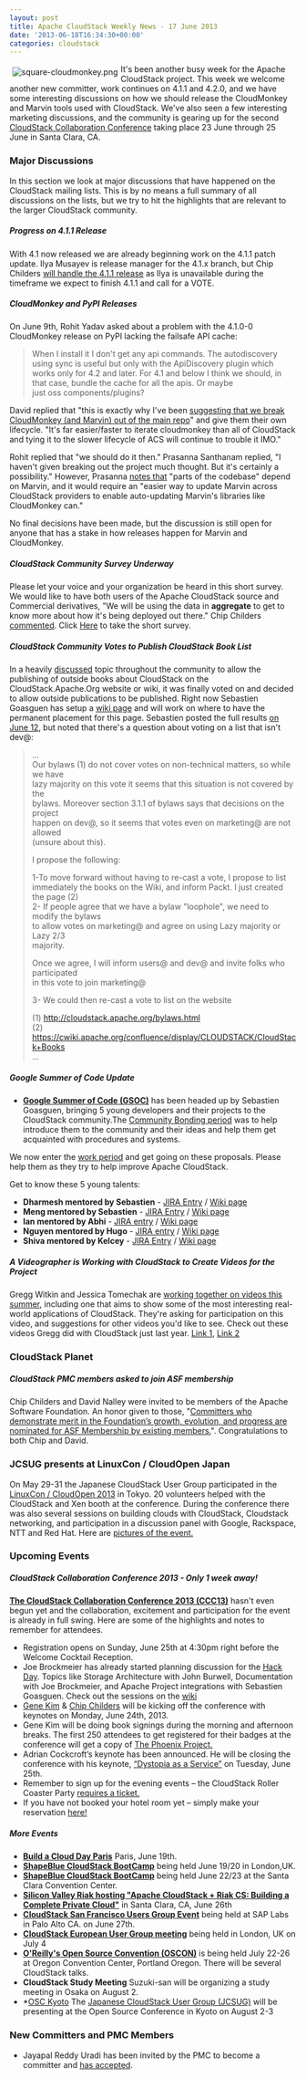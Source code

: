 ```yaml
---
layout: post
title: Apache CloudStack Weekly News - 17 June 2013
date: '2013-06-18T16:34:30+00:00'
categories: cloudstack
---
```

<p><a href="https://blogs.apache.org/cloudstack/mediaresource/ab378739-3c34-48ea-9495-2c49e23e58d6"><img src="https://blogs.apache.org/cloudstack/mediaresource/ab378739-3c34-48ea-9495-2c49e23e58d6?t=true" alt="square-cloudmonkey.png" align="left" vspace="5" hspace="5"></img></a>It's been another busy week for the Apache CloudStack project. This week we welcome another new committer, work continues on 4.1.1 and 4.2.0, and we have some interesting discussions on how we should release the CloudMonkey and Marvin tools used with CloudStack. We've also seen a few interesting marketing discussions, and the community is gearing up for the second <a href="http://cloudstackcollab.org/" class="external-link" rel="nofollow">CloudStack Collaboration Conference</a> taking place 23 June through 25 June in Santa Clara, CA.</p>

<h3><a name="ApacheCloudStackWeeklyNews-17June2013-MajorDiscussions"></a>Major Discussions</h3>

<p>In this section we look at major discussions that have happened on the CloudStack mailing lists. This is by no means a full summary of all discussions on the lists, but we try to hit the highlights that are relevant to the larger CloudStack community. </p>

<h5><a name="ApacheCloudStackWeeklyNews-17June2013-Progresson4.1.1Release"></a>Progress on 4.1.1 Release</h5>

<p>With 4.1 now released we are already beginning work on the 4.1.1 patch update. Ilya Musayev is release manager for the 4.1.x branch, but Chip Childers <a href="http://markmail.org/message/6ionwrcqlh4pi2j4" class="external-link" rel="nofollow">will handle the 4.1.1 release</a> as Ilya is unavailable during the timeframe we expect to finish 4.1.1 and call for a VOTE.</p>

<h5><a name="ApacheCloudStackWeeklyNews-17June2013-CloudMonkeyandPyPIReleases"></a>CloudMonkey and PyPI Releases</h5>

<p>On June 9th, Rohit Yadav asked about a problem with the 4.1.0-0 CloudMonkey release on PyPI lacking the failsafe API cache:</p>

<blockquote>
<p>When I install it I don't get any api commands. The autodiscovery using sync is useful but only with the ApiDiscovery plugin which works only for 4.2 and later. For 4.1 and below I think we should, in that case, bundle the cache for all the apis. Or maybe<br/>
just oss components/plugins?</p></blockquote>

<p>David replied that "this is exactly why I've been <a href="http://markmail.org/message/wir5vfawex3y22ot" class="external-link" rel="nofollow">suggesting that we break CloudMonkey (and Marvin) out of the main repo</a>" and give them their own lifecycle. "It's far easier/faster to iterate cloudmonkey than all of CloudStack and tying it to the slower lifecycle of ACS will continue to trouble it IMO."</p>

<p>Rohit replied that "we should do it then." Prasanna Santhanam replied, "I haven't given breaking out the project much thought. But it's certainly a possibility." However, Prasanna <a href="http://markmail.org/message/vq3sqf7o3nckdy5p" class="external-link" rel="nofollow">notes that</a> "parts of the codebase" depend on Marvin, and it would require an "easier way to update Marvin across CloudStack providers to enable auto-updating Marvin's libraries like CloudMonkey can." </p>

<p>No final decisions have been made, but the discussion is still open for anyone that has a stake in how releases happen for Marvin and CloudMonkey.</p>

<h5><a name="ApacheCloudStackWeeklyNews-17June2013-CloudStackCommunitySurveyUnderway"></a>CloudStack Community Survey Underway</h5>

<p>Please let your voice and your organization be heard in this short survey. We would like to have both users of the Apache CloudStack source and Commercial derivatives, "We will be using the data in <b>aggregate</b> to get to know more about how it's being deployed out there." Chip Childers <a href="http://markmail.org/message/7s3ev7leok7uxucb?q" class="external-link" rel="nofollow">commented</a>. Click <a href="https://www.surveymonkey.com/s/28BV97D" class="external-link" rel="nofollow">Here</a> to take the short survey.</p>

<h5><a name="ApacheCloudStackWeeklyNews-17June2013-CloudStackCommunityVotestoPublishCloudStackBookList"></a>CloudStack Community Votes to Publish CloudStack Book List</h5>

<p>In a heavily <a href="http://markmail.org/message/jwoaknt7mdveklxp?q" class="external-link" rel="nofollow">discussed</a> topic throughout the community to allow the publishing of outside books about CloudStack on the CloudStack.Apache.Org website or wiki, it was finally voted on and decided to allow outside publications to be published. Right now Sebastien Goasguen has setup a <a href="https://cwiki.apache.org/confluence/display/CLOUDSTACK/CloudStack+Books" class="external-link" rel="nofollow">wiki page</a> and will work on where to have the permanent placement for this page. Sebastien posted the full results <a href="http://markmail.org/message/wnfcn2gcxs3p7do3" class="external-link" rel="nofollow">on June 12</a>, but noted that there's a question about voting on a list that isn't dev@:</p>

<blockquote>
<p>...<br/>
Our bylaws (1) do not cover votes on non-technical matters, so while we have<br/>
lazy majority on this vote it seems that this situation is not covered by the<br/>
bylaws. Moreover section 3.1.1 of bylaws says that decisions on the project<br/>
happen on dev@, so it seems that votes even on marketing@ are not allowed<br/>
(unsure about this).</p>

<p>I propose the following:</p>

<p>1-To move forward without having to re-cast a vote, I propose to list<br/>
immediately the books on the Wiki, and inform Packt. I just created the page (2)<br/>
2- If people agree that we have a bylaw "loophole", we need to modify the bylaws<br/>
to allow votes on marketing@ and agree on using Lazy majority or Lazy 2/3<br/>
majority. </p>

<p>Once we agree, I will inform users@ and dev@ and invite folks who participated<br/>
in this vote to join marketing@</p>

<p>3- We could then re-cast a vote to list on the website</p>

<p>(1) <a href="http://cloudstack.apache.org/bylaws.html" class="external-link" rel="nofollow">http://cloudstack.apache.org/bylaws.html</a><br/>
(2) <a href="https://cwiki.apache.org/confluence/display/CLOUDSTACK/CloudStack+Books" class="external-link" rel="nofollow">https://cwiki.apache.org/confluence/display/CLOUDSTACK/CloudStack+Books</a><br/>
... </p></blockquote>

<h5><a name="ApacheCloudStackWeeklyNews-17June2013-GoogleSummerofCodeUpdate"></a>Google Summer of Code Update</h5>

<ul>
	<li><b><a href="http://www.google-melange.com/gsoc/homepage/google/gsoc2013" class="external-link" rel="nofollow">Google Summer of Code (GSOC)</a></b> has been headed up by Sebastien Goasguen, bringing 5 young developers and their projects to the CloudStack community.The <a href="http://markmail.org/message/dczqcoortvic7cpc?q" class="external-link" rel="nofollow">Community Bonding period</a> was to help introduce them to the community and their ideas and help them get acquainted with procedures and systems.</li>
</ul>


<p>We now enter the <a href="http://markmail.org/search/?q" class="external-link" rel="nofollow">work period</a> and get going on these proposals. Please help them as they try to help improve Apache CloudStack.</p>

<p>Get to know these 5 young talents:</p>
<ul>
	<li><b>Dharmesh mentored by Sebastien</b> - <a href="https://issues.apache.org/jira/browse/CLOUDSTACK-1784" class="external-link" rel="nofollow">JIRA Entry</a> / <a href="https://cwiki.apache.org/confluence/display/CLOUDSTACK/Integration+project+to+deploy+and+use+Mesos+on+a+CloudStack+based+cloud" class="external-link" rel="nofollow">Wiki page</a></li>
	<li><b>Meng mentored by Sebastien</b> - <a href="https://issues.apache.org/jira/browse/CLOUDSTACK-1782" class="external-link" rel="nofollow">JIRA Entry</a> / <a href="https://cwiki.apache.org/confluence/display/CLOUDSTACK/Improving+CloudStack+Support+for+Apache+Whirr+and+Incubator-provisionr+in+Hadoop+Provisioning" class="external-link" rel="nofollow">Wiki page</a></li>
	<li><b>Ian mentored by Abhi</b> - <a href="https://issues.apache.org/jira/browse/CLOUDSTACK-2014" class="external-link" rel="nofollow">JIRA entry</a> / <a href="https://cwiki.apache.org/confluence/display/CLOUDSTACK/LDAP+user+provisioning+in+cloudstack" class="external-link" rel="nofollow">Wiki page</a></li>
	<li><b>Nguyen mentored by Hugo</b> - <a href="https://issues.apache.org/jira/browse/CLOUDSTACK-1779" class="external-link" rel="nofollow">JIRA entry</a> / <a href="https://cwiki.apache.org/CLOUDSTACK/ovs-tunnel-manager-for-cloudstack.html" class="external-link" rel="nofollow">Wiki page</a></li>
	<li><b>Shiva mentored by Kelcey</b> - <a href="https://issues.apache.org/jira/browse/CLOUDSTACK-1778" class="external-link" rel="nofollow">JIRA Entry</a> / <a href="https://cwiki.apache.org/confluence/display/CLOUDSTACK/Create+a+bootstrap+based+GUI+for+CloudStack" class="external-link" rel="nofollow">Wiki page</a></li>
</ul>



<h5><a name="ApacheCloudStackWeeklyNews-17June2013-AVideographerisWorkingwithCloudStacktoCreateVideosfortheProject"></a>A Videographer is Working with CloudStack to Create Videos for the Project</h5>

<p>Gregg Witkin and Jessica Tomechak are <a href="http://markmail.org/thread/rs7paw6wfs4kktwh" class="external-link" rel="nofollow">working together on videos this summer</a>, including one that aims to show some of the most interesting real-world applications of CloudStack. They're asking for participation on this video, and suggestions for other videos you'd like to see. Check out these videos Gregg did with CloudStack just last year. <a href="http://www.youtube.com/watch?v=oJ4b8HFmFTc" class="external-link" rel="nofollow">Link 1</a>, <a href="http://www.youtube.com/watch?v=KATuxn5pimY" class="external-link" rel="nofollow">Link 2</a></p>

<h3><a name="ApacheCloudStackWeeklyNews-17June2013-CloudStackPlanet"></a>CloudStack Planet</h3>

<h5><a name="ApacheCloudStackWeeklyNews-17June2013-CloudStackPMCmembersaskedtojoinASFmembership"></a>CloudStack PMC members asked to join ASF membership</h5>

<p>Chip Childers and David Nalley were invited to be members of the Apache Software Foundation. An honor given to those, "<a href="https://blogs.apache.org/foundation/entry/the_apache_software_foundation_welcomes2" class="external-link" rel="nofollow">Committers who demonstrate merit in the Foundation’s growth, evolution, and progress are nominated for ASF Membership by existing members.</a>". Congratulations to both Chip and David. </p>

<h3><a name="ApacheCloudStackWeeklyNews-17June2013-JCSUGpresentsatLinuxCon%2FCloudOpenJapan"></a>JCSUG presents at LinuxCon / CloudOpen Japan</h3>

<p>On May 29-31 the Japanese CloudStack User Group participated in the <a href="http://linuxconcloudopenjapan2013.sched.org/" class="external-link" rel="nofollow">LinuxCon / CloudOpen 2013</a> in Tokyo. 20 volunteers helped with the CloudStack and Xen booth at the conference. During the conference there was also several sessions on building clouds with CloudStack, Cloudstack networking, and participation in a discussion panel with Google, Rackspace, NTT and Red Hat. Here are <a href="http://flickr.com/gp/kkitase/G2oV00/" class="external-link" rel="nofollow">pictures of the event.</a></p>

<h3><a name="ApacheCloudStackWeeklyNews-17June2013-UpcomingEvents"></a>Upcoming Events</h3>

<h5><a name="ApacheCloudStackWeeklyNews-17June2013-CloudStackCollaborationConference2013Only1weekaway%21"></a>CloudStack Collaboration Conference 2013 - Only 1 week away!</h5>

<p><b><a href="http://www.cloudstackcollab.org/" class="external-link" rel="nofollow">The CloudStack Collaboration Conference 2013 (CCC13)</a></b> hasn't even begun yet and the collaboration, excitement and participation for the event is already in full swing. Here are some of the highlights and notes to remember for attendees. </p>
<ul>
	<li>Registration opens on Sunday, June 25th at 4:30pm right before the Welcome Cocktail Reception.</li>
	<li>Joe Brockmeier has already started planning discussion for the <a href="http://markmail.org/message/qecctaile2ogcppz?q" class="external-link" rel="nofollow">Hack Day</a>. Topics like Storage Architecture with John Burwell, Documentation with Joe Brockmeier, and Apache Project integrations with Sebastien Goasguen. Check out the sessions on the <a href="https://cwiki.apache.org/confluence/display/CLOUDSTACK/Hack+Day+at+CCC13" class="external-link" rel="nofollow">wiki</a></li>
	<li><a href="http://www.cloudstackcollab.org/keynote1/" class="external-link" rel="nofollow">Gene Kim</a> &amp; <a href="http://www.cloudstackcollab.org/keynotes/keynote2/" class="external-link" rel="nofollow">Chip Childers</a> will be kicking off the conference with keynotes on Monday, June 24th, 2013.</li>
	<li>Gene Kim will be doing book signings during the morning and afternoon breaks. The first 250 attendees to get registered for their badges at the conference will get a copy of <a href="http://www.cloudstackcollab.org/keynote1/" class="external-link" rel="nofollow">The Phoenix Project.</a></li>
	<li>Adrian Cockcroft’s keynote has been announced. He will be closing the conference with his keynote, <a href="http://www.cloudstackcollab.org/keynotes/keynote3/" class="external-link" rel="nofollow">“Dystopia as a Service”</a> on Tuesday, June 25th.</li>
	<li>Remember to sign up for the evening events – the CloudStack Roller Coaster Party <a href="http://www.cloudstackcollab.org/register/" class="external-link" rel="nofollow">requires a ticket.</a></li>
	<li>If you have not booked your hotel room yet – simply make your reservation <a href="https://resweb.passkey.com/Resweb.do?mode=welcome_gi_new&amp;groupID=19467447" class="external-link" rel="nofollow">here!</a></li>
</ul>


<h5><a name="ApacheCloudStackWeeklyNews-17June2013-MoreEvents"></a>More Events</h5>

<ul>
	<li><b><a href="http://bacdparis.eventbrite.com" class="external-link" rel="nofollow">Build a Cloud Day Paris</a></b> Paris, June 19th.</li>
	<li><b><a href="http://www.shapeblue.com/cloudstack-bootcamp-training-course" class="external-link" rel="nofollow">ShapeBlue CloudStack BootCamp</a></b> being held June 19/20 in London,UK.</li>
	<li><b><a href="http://www.shapeblue.com/cloudstack-bootcamp-training-course" class="external-link" rel="nofollow">ShapeBlue CloudStack BootCamp</a></b> being held June 22/23 at the Santa Clara Convention Center.</li>
	<li><b><a href="http://www.meetup.com/Silicon-Valley-Riak/events/124134742/" class="external-link" rel="nofollow">Silicon Valley Riak hosting "Apache CloudStack + Riak CS: Building a Complete Private Cloud"</a></b> in Santa Clara, CA, June 26th</li>
	<li><b><a href="http://www.meetup.com/CloudStack-SF-Bay-Area-Users-Group/events/117379992/" class="external-link" rel="nofollow">CloudStack San Francisco Users Group Event</a></b> being held at SAP Labs in Palo Alto CA. on June 27th.</li>
	<li><b><a href="http://www.eventbrite.com/event/6727182183" class="external-link" rel="nofollow">CloudStack European User Group meeting</a></b> being held in London, UK on July 4</li>
	<li><b><a href="http://www.oscon.com/oscon2013" class="external-link" rel="nofollow">O'Reilly's Open Source Convention (OSCON)</a></b> is being held July 22-26 at Oregon Convention Center, Portland Oregon. There will be several CloudStack talks.</li>
	<li><b>CloudStack Study Meeting</b> Suzuki-san will be organizing a study meeting in Osaka on August 2.</li>
	<li>*<a href="http://www.ospn.jp/osc2012-kyoto/" class="external-link" rel="nofollow">OSC Kyoto</a> The <a href="http://cloudstack.jp/" class="external-link" rel="nofollow">Japanese CloudStack User Group (JCSUG)</a> will be presenting at the Open Source Conference in Kyoto on August 2-3</li>
</ul>


<h3><a name="ApacheCloudStackWeeklyNews-17June2013-NewCommittersandPMCMembers"></a>New Committers and PMC Members</h3>

<ul>
	<li>Jayapal Reddy Uradi has been invited by the PMC to become a committer and <a href="http://markmail.org/message/l42bsqfh5pc235mg" class="external-link" rel="nofollow">has accepted</a>.</li>
</ul>
